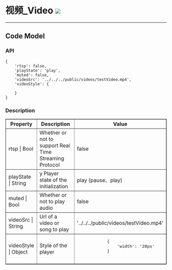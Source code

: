 # 视频\_Video ![](/assets/Video.png)

---

## Code Model

### API

```
{
    'rtsp': false,
    'playState': 'play',
    'muted': false,
    'videoSrc': '../../../public/videos/testVideo.mp4',
    'videoStyle': {

    }
}
```

### Description

<table border="1">
	<tr>
		<th width="15%"> Property </th>
		<th width="30%"> Description </th>
		<th> Value </th>
	</tr>
	<tr>
		<td> rtsp | Bool </td>
		<td>Whether or not to support Real Time Streaming Protocol</td>
		<td>false</td>
	</tr>
	<tr>
		<td> playState | String </td>
		<td>y	Player state of the initialization</td>
		<td>play (pause、play)</td>
	</tr>
	<tr>
		<td> muted | Bool </td>
		<td>Whether or not to play audio</td>
		<td>false</td>
	</tr>
	<tr>
		<td> videoSrc | String </td>
		<td>Url of a video or song to play</td>
		<td> '../../../public/videos/testVideo.mp4' </td>
	</tr>
	<tr>
		<td> videoStyle | Object </td>
		<td>Style of the player </td>
		<td><pre>
			{
				'width': '20px'
			}
		</pre></td>
	</tr>
</table>




